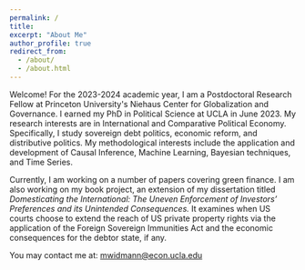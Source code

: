 ```yaml
---
permalink: /
title: 
excerpt: "About Me"
author_profile: true
redirect_from: 
  - /about/
  - /about.html
---
```


Welcome! For the 2023-2024 academic year, I am a Postdoctoral Research Fellow at Princeton University's Niehaus Center for Globalization and Governance. I earned my PhD in Political Science at UCLA in June 2023. My research interests are in International and Comparative Political Economy. Specifically, I study sovereign debt politics, economic reform, and distributive politics. My methodological interests include the application and development of Causal Inference, Machine Learning, Bayesian techniques, and Time Series. 

Currently, I am working on a number of papers covering green finance. I am also working on my book project, an extension of my dissertation titled *Domesticating the International: The Uneven Enforcement of Investors’ Preferences and its Unintended Consequences.* It examines when US courts choose to extend the reach of US private property rights via the application of the Foreign Sovereign Immunities Act and the economic consequences for the debtor state, if any.  


You may contact me at: mwidmann@econ.ucla.edu






